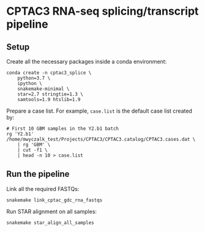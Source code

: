 # CPTAC3 RNA-seq splicing/transcript pipeline


## Setup
Create all the necessary packages inside a conda environment:

    conda create -n cptac3_splice \
        python=3.7 \
        ipython \
        snakemake-minimal \
        star=2.7 stringtie=1.3 \
        samtools=1.9 htslib=1.9

Prepare a case list. For example, `case.list` is the default case list created by:

    # First 10 GBM samples in the Y2.b1 batch
    rg 'Y2.b1' /home/mwyczalk_test/Projects/CPTAC3/CPTAC3.catalog/CPTAC3.cases.dat \
        | rg 'GBM' \
        | cut -f1 \
        | head -n 10 > case.list

## Run the pipeline
Link all the required FASTQs:

    snakemake link_cptac_gdc_rna_fastqs

Run STAR alignment on all samples:

    snakemake star_align_all_samples
